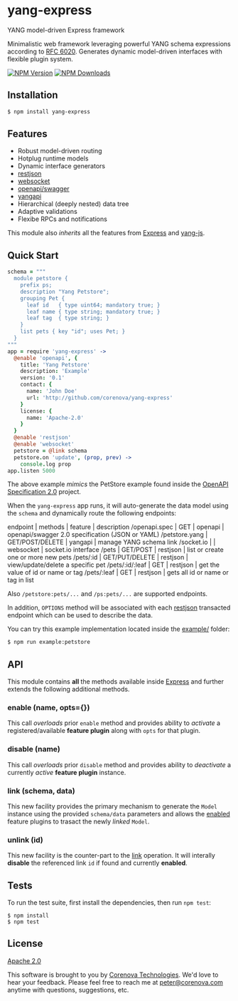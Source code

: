 # yang-express

YANG model-driven Express framework

Minimalistic web framework leveraging powerful YANG schema expressions
according to [RFC 6020](http://tools.ietf.org/html/rfc6020). Generates
dynamic model-driven interfaces with flexible plugin system.

  [![NPM Version][npm-image]][npm-url]
  [![NPM Downloads][downloads-image]][downloads-url]

## Installation

```bash
$ npm install yang-express
```

## Features

* Robust model-driven routing
* Hotplug runtime models
* Dynamic interface generators
 * [restjson](./src/restjson.coffee)
 * [websocket](./src/websocket.coffee)
 * [openapi/swagger](./src/openapi.coffee)
 * [yangapi](./src/yangapi.coffee)
* Hierarchical (deeply nested) data tree
* Adaptive validations
* Flexibe RPCs and notifications

This module also *inherits* all the features from
[Express](http://expressjs.com) and
[yang-js](http://github.com/corenova/yang-js).

## Quick Start

```coffeescript
schema = """
  module petstore {
    prefix ps;
    description "Yang Petstore";
    grouping Pet {
      leaf id   { type uint64; mandatory true; }
      leaf name { type string; mandatory true; }
      leaf tag  { type string; }
    }
    list pets { key "id"; uses Pet; }
  }
"""
app = require 'yang-express' ->
  @enable 'openapi', {
    title: 'Yang Petstore'
	description: 'Example'
	version: '0.1'
	contact: {
	  name: 'John Doe'
	  url: 'http://github.com/corenova/yang-express'
    }
	license: {
	  name: 'Apache-2.0'
	}
  }
  @enable 'restjson'
  @enable 'websocket'
  petstore = @link schema
  petstore.on 'update', (prop, prev) ->
    console.log prop
app.listen 5000
```

The above example *mimics* the PetStore example found inside the
[OpenAPI Specification 2.0](http://github.com/OAI/OpenAPPI-Specification)
project.

When the `yang-express` app runs, it will auto-generate the data model
using the `schema` and dynamically route the following endpoints:

endpoint        | methods         | feature   | description
/openapi.spec   | GET             | openapi   | openapi/swagger 2.0 specification (JSON or YAML)
/petstore.yang  | GET/POST/DELETE | yangapi   | manage YANG schema link
/socket.io      |                 | websocket | socket.io interface
/pets           | GET/POST        | restjson  | list or create one or more new pets
/pets/:id       | GET/PUT/DELETE  | restjson  | view/update/delete a specific pet
/pets/:id/:leaf | GET             | restjson  | get the value of id or name or tag
/pets/:leaf     | GET             | restjson  | gets all id or name or tag in list

Also `/petstore:pets/...` and `/ps:pets/...` are supported endpoints.

In addition, `OPTIONS` method will be associated with each
[restjson](./src/restjson.coffee) transacted endpoint which can be
used to describe the data.

You can try this example implementation located inside the
[example/](./example) folder:

```bash
$ npm run example:petstore
```

## API

This module contains **all** the methods available inside
[Express](http://expressjs.com) and further extends the following
additional methods.

### enable (name, opts={})

This call *overloads* prior `enable` method and provides ability to
*activate* a registered/available **feature plugin** along with `opts`
for that plugin.

### disable (name)

This call *overloads* prior `disable` method and provides ability to
*deactivate* a currently *active* **feature plugin** instance.

### link (schema, data)

This new facility provides the primary mechanism to generate the
`Model` instance using the provided `schema/data` parameters and
allows the [enabled](#enable-name-opts) feature plugins to trasact the
newly *linked* `Model`.

### unlink (id)

This new facility is the counter-part to the [link](#link-schema-data)
operation. It will interally **disable** the referenced link `id` if
found and currently **enabled**.

## Tests

To run the test suite, first install the dependencies, then run `npm
test`:
```
$ npm install
$ npm test
```

## License
  [Apache 2.0](LICENSE)

This software is brought to you by
[Corenova Technologies](http://www.corenova.com). We'd love to hear
your feedback.  Please feel free to reach me at <peter@corenova.com>
anytime with questions, suggestions, etc.

[npm-image]: https://img.shields.io/npm/v/yang-express.svg
[npm-url]: https://npmjs.org/package/yang-express
[downloads-image]: https://img.shields.io/npm/dt/yang-express.svg
[downloads-url]: https://npmjs.org/package/yang-express
